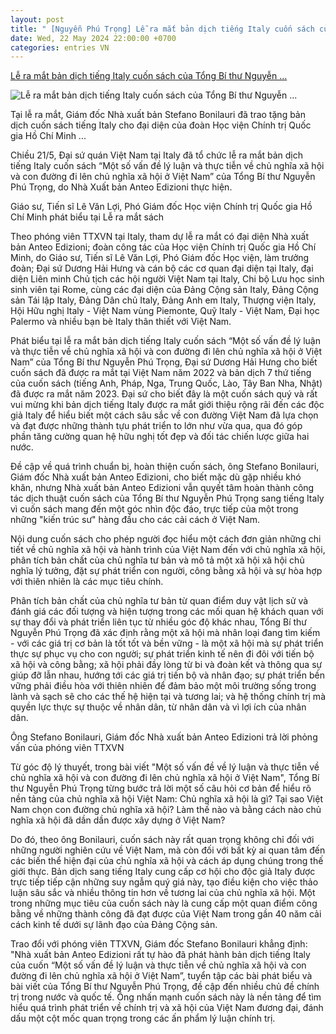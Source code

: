 ```yaml
---
layout: post
title: " [Nguyễn Phú Trọng] Lễ ra mắt bản dịch tiếng Italy cuốn sách của Tổng Bí thư Nguyễn ..."
date: Wed, 22 May 2024 22:00:00 +0700
categories: entries VN
---
```

[Lễ ra mắt bản dịch tiếng Italy cuốn sách của Tổng Bí thư Nguyễn ...](https://baohaiduong.vn/le-ra-mat-ban-dich-tieng-italy-cuon-sach-cua-tong-bi-thu-nguyen-phu-trong-382403.html)

![Lễ ra mắt bản dịch tiếng Italy cuốn sách của Tổng Bí thư Nguyễn ...](https://bhd.1cdn.vn/2024/05/22/cdnmedia.baotintuc.vn-upload-3qvxwvtnepp6wp9kkf77g-files-2024-05-22-_sach-220524-1.jpg)

Tại lễ ra mắt, Giám đốc Nhà xuất bản Stefano Bonilauri đã trao tặng bản dịch cuốn sách tiếng Italy cho đại diện của đoàn Học viện Chính trị Quốc gia Hồ Chí Minh ...

Chiều 21/5, Đại sứ quán Việt Nam tại Italy đã tổ chức lễ ra mắt bản dịch tiếng Italy cuốn sách “Một số vấn đề lý luận và thực tiễn về chủ nghĩa xã hội và con đường đi lên chủ nghĩa xã hội ở Việt Nam” của Tổng Bí thư Nguyễn Phú Trọng, do Nhà Xuất bản Anteo Edizioni thực hiện.

Giáo sư, Tiến sĩ Lê Văn Lợi, Phó Giám đốc Học viện Chính trị Quốc gia Hồ Chí Minh phát biểu tại Lễ ra mắt sách

Theo phóng viên TTXVN tại Italy, tham dự lễ ra mắt có đại diện Nhà xuất bản Anteo Edizioni; đoàn công tác của Học viện Chính trị Quốc gia Hồ Chí Minh, do Giáo sư, Tiến sĩ Lê Văn Lợi, Phó Giám đốc Học viện, làm trưởng đoàn; Đại sứ Dương Hải Hưng và cán bộ các cơ quan đại diện tại Italy, đại diện Liên minh Chủ tịch các hội người Việt Nam tại Italy, Chi bộ Lưu học sinh sinh viên tại Rome, cùng các đại diện của Đảng Cộng sản Italy, Đảng Cộng sản Tái lập Italy, Đảng Dân chủ Italy, Đảng Anh em Italy, Thượng viện Italy, Hội Hữu nghị Italy - Việt Nam vùng Piemonte, Quỹ Italy - Việt Nam, Đại học Palermo và nhiều bạn bè Italy thân thiết với Việt Nam.

Phát biểu tại lễ ra mắt bản dịch tiếng Italy cuốn sách “Một số vấn đề lý luận và thực tiễn về chủ nghĩa xã hội và con đường đi lên chủ nghĩa xã hội ở Việt Nam” của Tổng Bí thư Nguyễn Phú Trọng, Đại sứ Dương Hải Hưng cho biết cuốn sách đã được ra mắt tại Việt Nam năm 2022 và bản dịch 7 thứ tiếng của cuốn sách (tiếng Anh, Pháp, Nga, Trung Quốc, Lào, Tây Ban Nha, Nhật) đã được ra mắt năm 2023. Đại sứ cho biết đây là một cuốn sách quý và rất vui mừng khi bản dịch tiếng Italy được ra mắt giới thiệu rộng rãi đến các độc giả Italy để hiểu biết một cách sâu sắc về con đường Việt Nam đã lựa chọn và đạt được những thành tựu phát triển to lớn như vừa qua, qua đó góp phần tăng cường quan hệ hữu nghị tốt đẹp và đối tác chiến lược giữa hai nước.

Đề cập về quá trình chuẩn bị, hoàn thiện cuốn sách, ông Stefano Bonilauri, Giám đốc Nhà xuất bản Anteo Edizioni, cho biết mặc dù gặp nhiều khó khăn, nhưng Nhà xuất bản Anteo Edizioni vẫn quyết tâm hoàn thành công tác dịch thuật cuốn sách của Tổng Bí thư Nguyễn Phú Trọng sang tiếng Italy vì cuốn sách mang đến một góc nhìn độc đáo, trực tiếp của một trong những "kiến trúc sư" hàng đầu cho các cải cách ở Việt Nam.

Nội dung cuốn sách cho phép người đọc hiểu một cách đơn giản những chi tiết về chủ nghĩa xã hội và hành trình của Việt Nam đến với chủ nghĩa xã hội, phân tích bản chất của chủ nghĩa tư bản và mô tả một xã hội xã hội chủ nghĩa lý tưởng, đặt sự phát triển con người, công bằng xã hội và sự hòa hợp với thiên nhiên là các mục tiêu chính.

Phân tích bản chất của chủ nghĩa tư bản từ quan điểm duy vật lịch sử và đánh giá các đối tượng và hiện tượng trong các mối quan hệ khách quan với sự thay đổi và phát triển liên tục từ nhiều góc độ khác nhau, Tổng Bí thư Nguyễn Phú Trọng đã xác định rằng một xã hội mà nhân loại đang tìm kiếm - với các giá trị cơ bản là tốt tốt và bền vững - là một xã hội mà sự phát triển thực sự phục vụ cho con người; sự phát triển kinh tế nên đi đôi với tiến bộ xã hội và công bằng; xã hội phải đầy lòng từ bi và đoàn kết và thông qua sự giúp đỡ lẫn nhau, hướng tới các giá trị tiến bộ và nhân đạo; sự phát triển bền vững phải điều hòa với thiên nhiên để đảm bảo một môi trường sống trong lành và sạch sẽ cho các thế hệ hiện tại và tương lai; và hệ thống chính trị mà quyền lực thực sự thuộc về nhân dân, từ nhân dân và vì lợi ích của nhân dân.

Ông Stefano Bonilauri, Giám đốc Nhà xuất bản Anteo Edizioni trả lời phỏng vấn của phóng viên TTXVN

Từ góc độ lý thuyết, trong bài viết "Một số vấn đề về lý luận và thực tiễn về chủ nghĩa xã hội và con đường đi lên chủ nghĩa xã hội ở Việt Nam", Tổng Bí thư Nguyễn Phú Trọng từng bước trả lời một số câu hỏi cơ bản để hiểu rõ nền tảng của chủ nghĩa xã hội Việt Nam: Chủ nghĩa xã hội là gì? Tại sao Việt Nam chọn con đường chủ nghĩa xã hội? Làm thế nào và bằng cách nào chủ nghĩa xã hội đã dần dần được xây dựng ở Việt Nam?

Do đó, theo ông Bonilauri, cuốn sách này rất quan trọng không chỉ đối với những người nghiên cứu về Việt Nam, mà còn đối với bất kỳ ai quan tâm đến các biến thể hiện đại của chủ nghĩa xã hội và cách áp dụng chúng trong thế giới thực. Bản dịch sang tiếng Italy cung cấp cơ hội cho độc giả Italy được trực tiếp tiếp cận những suy ngẫm quý giá này, tạo điều kiện cho việc thảo luận sâu sắc và nhiều thông tin hơn về tương lai của chủ nghĩa xã hội. Một trong những mục tiêu của cuốn sách này là cung cấp một quan điểm công bằng về những thành công đã đạt được của Việt Nam trong gần 40 năm cải cách kinh tế dưới sự lãnh đạo của Đảng Cộng sản.

Trao đổi với phóng viên TTXVN, Giám đốc Stefano Bonilauri khẳng định: "Nhà xuất bản Anteo Edizioni rất tự hào đã phát hành bản dịch tiếng Italy của cuốn “Một số vấn đề lý luận và thực tiễn về chủ nghĩa xã hội và con đường đi lên chủ nghĩa xã hội ở Việt Nam”, tuyển tập các bài phát biểu và bài viết của Tổng Bí thư Nguyễn Phú Trọng, đề cập đến nhiều chủ đề chính trị trong nước và quốc tế. Ông nhấn mạnh cuốn sách này là nền tảng để tìm hiểu quá trình phát triển về chính trị và xã hội của Việt Nam đương đại, đánh dấu một cột mốc quan trọng trong các ấn phẩm lý luận chính trị.

